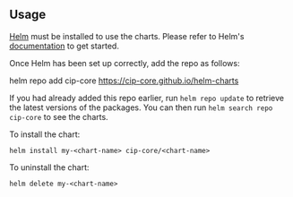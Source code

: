 ## Usage

[Helm](https://helm.sh) must be installed to use the charts.  Please refer to
Helm's [documentation](https://helm.sh/docs) to get started.

Once Helm has been set up correctly, add the repo as follows:

  helm repo add cip-core https://cip-core.github.io/helm-charts

If you had already added this repo earlier, run `helm repo update` to retrieve
the latest versions of the packages.  You can then run `helm search repo
cip-core` to see the charts.

To install the <chart-name> chart:

    helm install my-<chart-name> cip-core/<chart-name>

To uninstall the chart:

    helm delete my-<chart-name>
